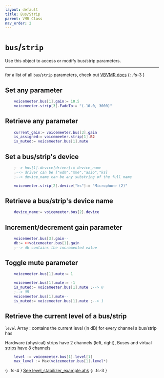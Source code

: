```yaml
---
layout: default
title: Bus/Strip
parent: VMR Class
nav_order: 2
---
```

# `bus`/`strip`

Use this object to access or modify bus/strip parameters.

---
for a list of all `bus`/`strip` parameters, check out [VBVMR docs](http://download.vb-audio.com/Download_CABLE/VoicemeeterRemoteAPI.pdf#page=11)
{: .fs-3 }
## Set any parameter

```lua
    voicemeeter.bus[1].gain:= 10.5
    voicemeeter.strip[3].FadeTo:= "(-10.0, 3000)"
```

## Retrieve any parameter
```lua
    current_gain:= voicemeeter.bus[3].gain
    is_assigned:= voicemeeter.strip[1].B2
    is_muted:= voicemeeter.bus[1].mute
```

## Set a bus/strip's device
```lua
    ;--> bus[1].device[driver]:= device_name 
    ;--> driver can be ["wdm","mme","asio","ks]
    ;--> device_name can be any substring of the full name

    voicemeeter.strip[2].device["ks"]:= "Microphone (2)" 
```

## Retrieve a bus/strip's device name
```lua
    device_name:= voicemeeter.bus[2].device
```

## Increment/decrement gain parameter
```lua
    voicemeeter.bus[3].gain--
    db:= ++voicemeeter.bus[1].gain 
    ;--> db contains the incremented value
```

## Toggle mute parameter
```lua
    voicemeeter.bus[1].mute:= 1

    voicemeeter.bus[1].mute:= -1
    is_muted:= voicemeeter.bus[1].mute ;--> 0
    ;--> OR
    voicemeeter.bus[1].mute--
    is_muted:= voicemeeter.bus[1].mute ;--> 1
```

## Retrieve the current level of a bus/strip
`level` Array : contains the current level (in dB) for every channel a bus/strip has

Hardware (physical) strips have 2 channels (left, right), Buses and virtual strips have 8 channels
```lua
    level := voicemeeter.bus[1].level[1] 
    max_level := Max(voicemeeter.bus[1].level*)
```
{: .fs-4 }
[See level_stabilizer_example.ahk](https://github.com/SaifAqqad/VMR.ahk/blob/master/examples/level_stabilizer_example.ahk)
{: .fs-3 }
